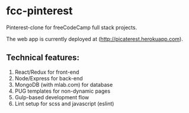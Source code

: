 # fcc-pinterest
Pinterest-clone for freeCodeCamp full stack projects.

The web app is currently deployed at (http://picaterest.herokuapp.com).

## Technical features:

  1. React/Redux for front-end
  2. Node/Express for back-end
  3. MongoDB (with mlab.com) for database
  4. PUG templates for non-dynamic pages
  5. Gulp-based development flow
  6. Lint setup for scss and javascript (eslint)
  
